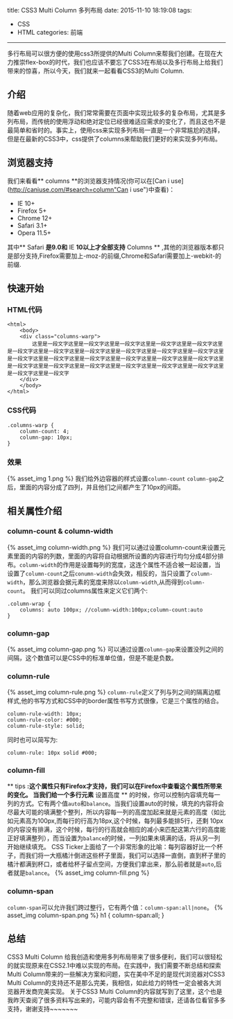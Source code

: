 title: CSS3 Multi Column 多列布局
date: 2015-11-10 18:19:08
tags:
- CSS
- HTML
categories: 前端
---
多行布局可以很方便的使用css3所提供的Multi Column来帮我们创建。在现在大力推崇flex-box的时代，我们也应该不要忘了CSS3在布局以及多行布局上给我们带来的惊喜，所以今天，我们就来一起看看CSS3的Multi Column.
<!-- more -->
## 介绍

随着web应用的复杂化，我们常常需要在页面中实现比较多的复杂布局，尤其是多列布局，而传统的使用浮动和绝对定位已经很难适应需求的变化了，而且这也不是最简单和省时的。事实上，使用css来实现多列布局一直是一个非常尴尬的选择，但是在最新的CSS3中，css提供了columns来帮助我们更好的来实现多列布局。

## 浏览器支持
我们来看看** columns **的浏览器支持情况(你可以在[Can i use](http://caniuse.com/#search=column"Can i use")中查看)：
* IE 10+
* Firefox 5+
* Chrome 12+
* Safari 3.1+
* Opera 11.5+

其中** Safari **是9.0和** IE **10以上才全部支持** Columns ** ,其他的浏览器版本都只是部分支持,Firefox需要加上-moz-的前缀,Chrome和Safari需要加上-webkit-的前缀.

## 快速开始
### HTML代码
	<html>
		<body>
		<div class="columns-warp">
			这里是一段文字这里是一段文字这里是一段文字这里是一段文字这里是一段文字这里是一段文字这里是一段文字这里是一段文字这里是一段文字这里是一段文字这里是一段文字这里是一段文字这里是一段文字这里是一段文字这里是一段文字这里是一段文字这里是一段文字这里是一段文字这里是一段文字这里是一段文字这里是一段文字这里是一段文字这里是一段文字这里是一段文字这里是一段文字
		</div>
		</body>
	</html>

### CSS代码
	.columns-warp {
		column-count: 4;
    	column-gap: 10px;
	}
### 效果
{% asset_img 1.png %}
我们给外边容器的样式设置`column-count` `column-gap`之后，里面的内容分成了四列，并且他们之间都产生了10px的间距。
## 相关属性介绍
### column-count & column-width
{% asset_img column-width.png %}
我们可以通过设置column-count来设置元素里面的内容的列数，里面的内容将自动根据所设置的内容进行均匀分成4部分排布。`column-width`的作用是设置每列的宽度，这连个属性不适合被一起设置，当设置了`column-count`之后`conumn-width`会失效，相反的，当只设置了`column-width`，那么浏览器会据元素的宽度来除以`column-width`,从而得到`column-count`。
我们可以同过columns属性来定义它们两个:

	.column-wrap {
    	columns: auto 100px; //column-width:100px;column-count:auto
    }

### column-gap
{% asset_img column-gap.png %}
可以通过设置`column-gap`来设置没列之间的间隔，这个数值可以是CSS中的标准单位值，但是不能是负数。
### column-rule
{% asset_img column-rule.png %}
`column-rule`定义了列与列之间的隔离边框样式,他的书写方式和CSS中的border属性书写方式很像，它是三个属性的结合。

	column-rule-width: 10px;
  	column-rule-color: #000;
  	column-rule-style: solid;

同时也可以简写为:

	column-rule: 10px solid #000;

### column-fill
** tips **:这个属性只有Firefox才支持，我们可以在Firefox中查看这个属性所带来的变化。
当我们给一个多行元素** 设置高度 ** 的时候，你可以控制内容填充每一列的方式。它有两个值`auto`和`balance`。当我们设置auto的时候，填充的内容将会尽最大可能的填满整个整列，所以内容每一列的高度加起来就是元素的高度（如比如元素高为100px,而每行的行高为18px,这个时候，每列最多能排5行，还剩 10px的内容没有排满，这个时候，每行的行高就会相应的减小来匹配这第六行的高度能正好填满整列），而当设置为`balance`的时候，一列如果未填满的话，将从另一列开始继续填充。
CSS Ticker上面给了一个非常形象的比喻：每列容器好比一个杯子，而我们将一大瓶橘汁倒进这些杯子里面，我们可以选择一直倒，直到杯子里的橘汁都满到杯口，或者给杯子留点空间，方便我们拿出来，那么前者就是`auto`,后者就是`balance`。
{% asset_img column-fill.png %}
### column-span
`column-span`可以允许我们跨过整行，它有两个值：`column-span:all|none`。
{% asset_img column-span.png %}
	h1 {
		column-span:all;
	}

## 总结
CSS3 Multi Column 给我创造和使用多列布局带来了很多便利，我们可以很轻松的就实现原来在CSS2.1中难以实现的布局。在实践中，我们需要不断总结和探索Multi Column带来的一些解决方案和问题，实在美中不足的是现代浏览器对CSS3 Multi Column的支持还不是那么完美，我相信，如此给力的特性一定会被各大浏览器开发商完美实现。
关于CSS3 Multi Column的内容就写到了这里，这个也是我昨天查阅了很多资料写出来的，可能内容会有不完整和错误，还请各位看官多多支持，谢谢支持~~~~~~~
